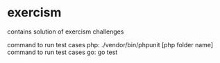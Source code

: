 # exercism

contains solution of exercism challenges

command to run test cases php:
    ./vendor/bin/phpunit [php folder name]
command to run test cases go:
    go test
